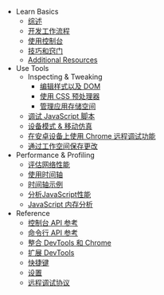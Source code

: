 - Learn Basics
	- [综述](overview.md)
	- [开发工作流程](development-workflow.md)
	- [使用控制台](using-the-console.md)
	- [技巧和窍门](tips-and-tricks.md)
	- [Additional Resources](additional-resources.md)
- Use Tools
	- Inspecting & Tweaking
		- [编辑样式以及 DOM](editing-styles-and-the-dom.md)  
		- [使用 CSS 预处理器](working-with-css-preprocessors.md)
		- [管理应用存储空间](managing-application-storage.md)
	- [调试 JavaScript 脚本](debugging-javascript.md)
	- [设备模式 & 移动仿真](device-mode-and-mobile-emulation.md)
	- [在安卓设备上使用 Chrome 远程调试功能](remote-debugging-on-android.md)
	- [通过工作空间保存更改](saving-changes-with-workspaces.md)
- Performance & Profiling
	- [评估网络性能](evaluating-network-performance.md)
	- [使用时间轴](using-the-timeline.md)
	- [时间轴示例](timeline-demo.md)
	- [分析JavaScript性能](profiling-javascript-performance.md)
	- [JavaScript 内存分析](javascript-memory-profiling.md)
- Reference
	- [控制台 API 参考](console-api-reference.md)
	- [命令行 API 参考](command-line-api-reference.md)
	- [整合 DevTools 和 Chrome](integrating-with-devtools-and-chrome.md)
	- [扩展 DevTools](devtools-extensions-api.md)
	- [快捷键](keyboard-shortcuts.md)
	- [设置](settings.md)
	- [远程调试协议](remote-debugging-protocol.md)

	
	
	
























